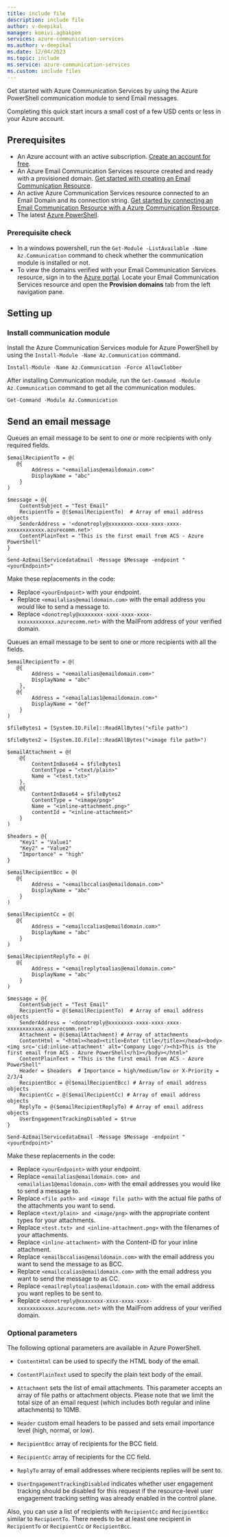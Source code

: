 ```yaml
---
title: include file
description: include file
author: v-deepikal
manager: komivi.agbakpem
services: azure-communication-services
ms.author: v-deepikal
ms.date: 12/04/2023
ms.topic: include
ms.service: azure-communication-services
ms.custom: include files
---
```


Get started with Azure Communication Services by using the Azure PowerShell communication module to send Email messages.

Completing this quick start incurs a small cost of a few USD cents or less in your Azure account.

## Prerequisites

- An Azure account with an active subscription. [Create an account for free](https://azure.microsoft.com/free/?WT.mc_id=A261C142F).
- An Azure Email Communication Services resource created and ready with a provisioned domain. [Get started with creating an Email Communication Resource](../create-email-communication-resource.md).
- An active Azure Communication Services resource connected to an Email Domain and its connection string. [Get started by connecting an Email Communication Resource with a Azure Communication Resource](../connect-email-communication-resource.md).
- The latest [Azure PowerShell](/powershell/azure/install-azps-windows).

### Prerequisite check
- In a windows powershell, run the `Get-Module -ListAvailable -Name Az.Communication` command to check whether the communication module is installed or not.
- To view the domains verified with your Email Communication Services resource, sign in to the [Azure portal](https://portal.azure.com/). Locate your Email Communication Services resource and open the **Provision domains** tab from the left navigation pane.

## Setting up
### Install communication module
Install the Azure Communication Services module for Azure PowerShell by using the `Install-Module -Name Az.Communication` command.

```azurepowershell-interactive
Install-Module -Name Az.Communication -Force AllowClobber
```
After installing Communication module, run the `Get-Command -Module Az.Communication` command to get all the communication modules.

```azurepowershell-interactive
Get-Command -Module Az.Communication
```

## Send an email message

Queues an email message to be sent to one or more recipients with only required fields.

```azurepowershell-interactive
$emailRecipientTo = @(
   @{
        Address = "<emailalias@emaildomain.com>"
        DisplayName = "abc"
    }
)

$message = @{
    ContentSubject = "Test Email"
    RecipientTo = @($emailRecipientTo)  # Array of email address objects
    SenderAddress = '<donotreply@xxxxxxxx-xxxx-xxxx-xxxx-xxxxxxxxxxxx.azurecomm.net>'   
    ContentPlainText = "This is the first email from ACS - Azure PowerShell"    
}

Send-AzEmailServicedataEmail -Message $Message -endpoint "<yourEndpoint>"
```

Make these replacements in the code:

- Replace `<yourEndpoint>` with your endpoint.
- Replace `<emailalias@emaildomain.com>` with the email address you would like to send a message to.
- Replace `<donotreply@xxxxxxxx-xxxx-xxxx-xxxx-xxxxxxxxxxxx.azurecomm.net>` with the MailFrom address of your verified domain.

Queues an email message to be sent to one or more recipients with all the fields.

```azurepowershell-interactive
$emailRecipientTo = @(
   @{
        Address = "<emailalias@emaildomain.com>"
        DisplayName = "abc"
    },
   @{
        Address = "<emailalias1@emaildomain.com>"
        DisplayName = "def"
    }
)

$fileBytes1 = [System.IO.File]::ReadAllBytes("<file path>")

$fileBytes2 = [System.IO.File]::ReadAllBytes("<image file path>")

$emailAttachment = @(
    @{
        ContentInBase64 = $fileBytes1
        ContentType = "<text/plain>"
        Name = "<test.txt>"
    },
    @{
        ContentInBase64 = $fileBytes2
        ContentType = "<image/png>"
        Name = "<inline-attachment.png>"
        contentId = "<inline-attachment>"
    }
)

$headers = @{
    "Key1" = "Value1"
    "Key2" = "Value2"
    "Importance" = "high"
}

$emailRecipientBcc = @(
   @{
        Address = "<emailbccalias@emaildomain.com>"
        DisplayName = "abc"
    }
)

$emailRecipientCc = @(
   @{
        Address = "<emailccalias@emaildomain.com>"
        DisplayName = "abc"
    }
)

$emailRecipientReplyTo = @(
   @{
        Address = "<emailreplytoalias@emaildomain.com>"
        DisplayName = "abc"
    }
)

$message = @{
    ContentSubject = "Test Email"
    RecipientTo = @($emailRecipientTo)  # Array of email address objects
    SenderAddress = '<donotreply@xxxxxxxx-xxxx-xxxx-xxxx-xxxxxxxxxxxx.azurecomm.net>'
    Attachment = @($emailAttachment) # Array of attachments
    ContentHtml = "<html><head><title>Enter title</title></head><body><img src='cid:inline-attachment' alt='Company Logo'/><h1>This is the first email from ACS - Azure PowerShell</h1></body></html>"
    ContentPlainText = "This is the first email from ACS - Azure PowerShell"
    Header = $headers  # Importance = high/medium/low or X-Priority = 2/3/4  
    RecipientBcc = @($emailRecipientBcc) # Array of email address objects
    RecipientCc = @($emailRecipientCc) # Array of email address objects
    ReplyTo = @($emailRecipientReplyTo) # Array of email address objects
    UserEngagementTrackingDisabled = $true
}

Send-AzEmailServicedataEmail -Message $Message -endpoint "<yourEndpoint>"
```

Make these replacements in the code:

- Replace `<yourEndpoint>` with your endpoint.
- Replace `<emailalias@emaildomain.com> and <emailalias1@emaildomain.com>` with the email addresses you would like to send a message to.
- Replace `<file path> and <image file path>` with the actual file paths of the attachments you want to send.
- Replace `<text/plain> and <image/png>` with the appropriate content types for your attachments.
- Replace `<test.txt> and <inline-attachment.png>` with the filenames of your attachments.
- Replace `<inline-attachment>` with the Content-ID for your inline attachment.
- Replace `<emailbccalias@emaildomain.com>` with the email address you want to send the message to as BCC.
- Replace `<emailccalias@emaildomain.com>` with the email address you want to send the message to as CC.
- Replace `<emailreplytoalias@emaildomain.com>` with the email address you want replies to be sent to.
- Replace `<donotreply@xxxxxxxx-xxxx-xxxx-xxxx-xxxxxxxxxxxx.azurecomm.net>` with the MailFrom address of your verified domain.

### Optional parameters

The following optional parameters are available in Azure PowerShell.

- `ContentHtml` can be used to specify the HTML body of the email.

- `ContentPlainText` used to specify the plain text body of the email.

- `Attachment` sets the list of email attachments. This parameter accepts an array of file paths or attachment objects. Please note that we limit the total size of an email request (which includes both regular and inline attachments) to 10MB.

- `Header` custom email headers to be passed and sets email importance level (high, normal, or low).

- `RecipientBcc` array of recipients for the BCC field.

- `RecipientCc` array of recipients for the CC field.

- `ReplyTo` array of email addresses where recipients replies will be sent to.

- `UserEngagementTrackingDisabled` indicates whether user engagement tracking should be disabled for this request if the resource-level user engagement tracking setting was already enabled in the control plane.

Also, you can use a list of recipients with `RecipientCc` and `RecipientBcc` similar to `RecipientTo`. There needs to be at least one recipient in `RecipientTo` or `RecipientCc` or `RecipientBcc`.

